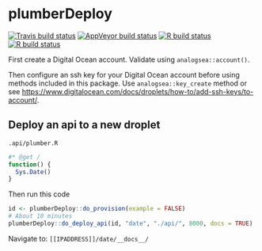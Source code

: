 
<!-- README.md is generated from README.Rmd. Please edit that file -->

# plumberDeploy

<!-- badges: start -->

[![Travis build
status](https://travis-ci.com/muschellij2/plumberDeploy.svg?branch=master)](https://travis-ci.com/muschellij2/plumberDeploy)
[![AppVeyor build
status](https://ci.appveyor.com/api/projects/status/github/muschellij2/plumberDeploy?branch=master&svg=true)](https://ci.appveyor.com/project/muschellij2/plumberDeploy)
[![R build
status](https://github.com/muschellij2/plumberDeploy/workflows/R-CMD-check/badge.svg)](https://github.com/muschellij2/plumberDeploy/actions)
[![R build
status](https://github.com/meztez/plumberDeploy/workflows/R-CMD-check/badge.svg)](https://github.com/meztez/plumberDeploy/actions)
<!-- badges: end -->

First create a Digital Ocean account. Validate using
`analogsea::account()`.

Then configure an ssh key for your Digital Ocean account before using
methods included in this package. Use `analogsea::key_create` method or
see
<https://www.digitalocean.com/docs/droplets/how-to/add-ssh-keys/to-account/>.

## Deploy an api to a new droplet

`.api/plumber.R`

``` r
#* @get /
function() {
  Sys.Date()
}
```

Then run this code

``` r
id <- plumberDeploy::do_provision(example = FALSE)
# About 10 minutes
plumberDeploy::do_deploy_api(id, "date", "./api/", 8000, docs = TRUE)
```

Navigate to: `[[IPADDRESS]]/date/__docs__/`
